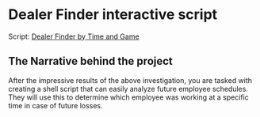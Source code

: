 # Dealer Finder interactive script

Script: [Dealer Finder by Time and Game](/Scripts/Dealer%20Finder%20by%20Time%20and%20Game.sh)

## The Narrative behind the project

After the impressive results of the above investigation, you are tasked with creating a shell script that can easily analyze future employee schedules. They will use this to determine which employee was working at a specific time in case of future losses.
